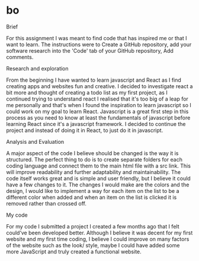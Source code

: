 # bo
 Brief 

 For this assignment I was meant to find code that has inspired me or that I want to learn. The instructions were to Create a GitHub repository, add your software research into the 'Code' tab of your GitHub repository, Add comments.  

 Research and exploration 

 From the beginning I have wanted to learn javascript and React as I find creating apps and websites fun and creative. I decided to investigate react a bit more and thought of creating a todo list as my first project, as I continued trying to understand react I realised that it's too big of a leap for me personally and that's when I found the inspiration to learn javascript so I could work on my goal to learn React. Javascript is a great first step in this process as you need to know at least the fundamentals of javascript before learning React since it's a javascript framework. I decided to continue the project and instead of doing it in React, to just do it in javascript.

 Analysis and Evaluation 

A major aspect of the code I believe should be changed is the way it is structured. The perfect thing to do is to create separate folders for each coding language and connect them to the main html file with a src link. This will improve readability and further adaptability and maintainability. The code itself works great and is simple and user friendly, but I believe it could have a few changes to it. The changes I would make are the colors and the design, I would like to implement a way for each item on the list to be a different color when added and when an item on the list is clicked it is removed rather than crossed off.  

My code 

For my code I submitted a project I created a few months ago that I felt could’ve been developed better. Although I believe it was decent for my first website and my first time coding, I believe I could improve on many factors of the website such as the look/ style, maybe I could have added some more JavaScript and truly created a functional website. 